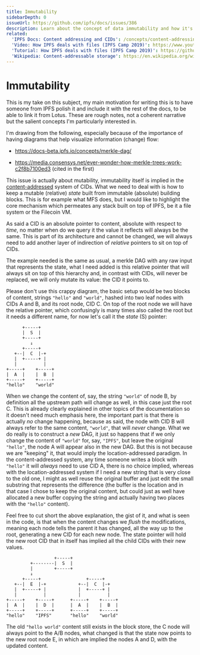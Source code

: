 ```yaml
---
title: Immutability
sidebarDepth: 0
issueUrl: https://github.com/ipfs/docs/issues/386
description: Learn about the concept of data immutability and how it's critical to how IPFS works.
related:
  'IPFS Docs: Content addressing and CIDs': /concepts/content-addressing/
  'Video: How IPFS deals with files (IPFS Camp 2019)': https://www.youtube.com/watch?v=Z5zNPwMDYGg
  'Tutorial: How IPFS deals with files (IPFS Camp 2019)': https://github.com/ipfs/camp/tree/master/CORE_AND_ELECTIVE_COURSES/CORE_COURSE_A
  'Wikipedia: Content-addressable storage': https://en.wikipedia.org/wiki/Content-addressable_storage
---
```


# Immutability

This is my take on this subject, my main motivation for writing this is to have someone from IPFS polish it and include it with the rest of the docs, to be able to link it from Lotus. These are rough notes, not a coherent narrative but the salient concepts I'm particularly interested in.

I'm drawing from the following, especially because of the importance of having diagrams that help visualize information (change) flow:

- https://docs-beta.ipfs.io/concepts/merkle-dag/

- https://media.consensys.net/ever-wonder-how-merkle-trees-work-c2f8b7100ed3 (cited in the first)

This issue is actually about mutability, immutability itself is implied in the [content-addressed](https://docs-beta.ipfs.io/concepts/content-addressing/) system of CIDs. What we need to deal with is how to keep a mutable (relative) _state_ built from immutable (absolute) building blocks. This is for example what MFS does, but I would like to highlight the core mechanism which permeates any stack built on top of IPFS, be it a file system or the Filecoin VM.

As said a CID is an absolute pointer to content, absolute with respect to _time_, no matter when do we query it the value it reflects will always be the same. This is part of its architecture and cannot be changed, we will always need to add another layer of indirection of _relative_ pointers to sit on top of CIDs.

The example needed is the same as usual, a merkle DAG with any raw input that represents the state, what I need added is this relative pointer that will always sit on top of this hierarchy and, in contrast with CIDs, will never be replaced, we will only mutate its value: the CID it points to.

Please don't use this crappy diagram, the basic setup would be two blocks of content, strings `"hello"` and `"world"`, hashed into two leaf nodes with CIDs A and B, and its root node, CID C. On top of the root node we will have the relative pointer, which confusingly is many times also called the root but it needs a different name, for now let's call it the _state_ (S) pointer:

```
      +-----+
      |  S  |
      +-----+
         ↓
      +-----+
   +--|  C  |-+
   |  +-----+ |
   |          |
+-----+    +-----+
|  A  |    |  B  |
+-----+    +-----+
"hello"    "world"
```

When we change the content of, say, the string `"world"` of node B, by definition all the upstream path will change as well, in this case just the root C. This is already clearly explained in other topics of the documentation so it doesn't need much emphasis here, the important part is that there is actually _no_ change happening, because as said, the node with CID B will always refer to the same content, `"world"`, that will _never_ change. What we do really is to construct a _new_ DAG, it just so happens that if we only change the content of `"world"` for, say, `"IPFS"`, but leave the original `"hello"`, the node A will appear also in the new DAG. But this is not because we are "keeping" it, that would imply the location-addressed paradigm. In the content-addressed system, any time someone writes a block with `"hello"` it will _always_ need to use CID A, there is no choice implied, whereas with the location-addressed system if I need a new string that is very close to the old one, I might as well reuse the original buffer and just edit the small substring that represents the difference (the buffer is the location and in that case I chose to keep the original content, but could just as well have allocated a new buffer copying the string and actually having two places with the `"hello"` content).

Feel free to cut short the above explanation, the gist of it, and what is seen in the code, is that when the content changes we _flush_ the modifications, meaning each node tells the parent it has changed, all the way up to the root, generating a new CID for each new node. The state pointer will hold the new root CID that in itself has implied all the child CIDs with their new values.

```
                  +-----+
         +--------|  S  |
         |        +-----+
         ↓
      +-----+                 +-----+
   +--|  E  |-+            +--|  C  |-+
   |  +-----+ |            |  +-----+ |
   |          |            |          |
+-----+    +-----+      +-----+    +-----+
|  A  |    |  D  |      |  A  |    |  B  |
+-----+    +-----+      +-----+    +-----+
"hello"    "IPFS"       "hello"    "world"
```

The old `"hello world"` content still exists in the block store, the C node will always point to the A/B nodes, what changed is that the state now points to the new root node E, in which are implied the nodes A and D, with the updated content.
